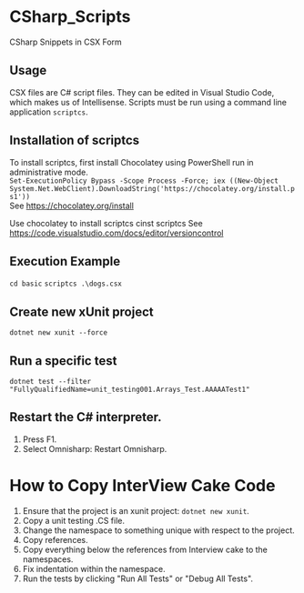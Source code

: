 # CSharp_Scripts
CSharp Snippets in CSX Form

## Usage
CSX files are C# script files. They can be edited in Visual Studio Code, which makes us of Intellisense.
Scripts must be run using a command line application `scriptcs`.

## Installation of scriptcs
To install scriptcs, first install Chocolatey using PowerShell run in administrative mode. <br>
`Set-ExecutionPolicy Bypass -Scope Process -Force; iex ((New-Object System.Net.WebClient).DownloadString('https://chocolatey.org/install.ps1'))` <br>
See https://chocolatey.org/install

Use chocolatey to install scriptcs
cinst scriptcs
See https://code.visualstudio.com/docs/editor/versioncontrol

## Execution Example
`cd basic`
`scriptcs .\dogs.csx`


## Create new xUnit project
`dotnet new xunit --force`

## Run a specific test
`dotnet test --filter "FullyQualifiedName=unit_testing001.Arrays_Test.AAAAATest1"`

## Restart the C# interpreter.
1. Press F1.
2. Select Omnisharp: Restart Omnisharp.


# How to Copy InterView Cake Code
1. Ensure that the project is an xunit project: `dotnet new xunit`.
2. Copy a unit testing .CS file. 
3. Change the namespace to something unique with respect to the project. 
4. Copy references.
5. Copy everything below the references from Interview cake to the namespaces.
6. Fix indentation within the namespace.
7. Run the tests by clicking "Run All Tests" or "Debug All Tests".
